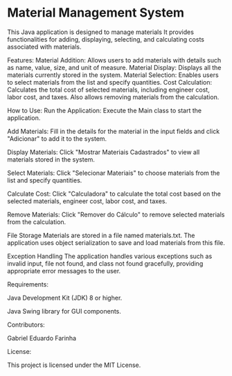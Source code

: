 # Material Management System
This Java application is designed to manage materials It provides functionalities for adding, displaying, selecting, and calculating costs associated with materials.

Features:
Material Addition: Allows users to add materials with details such as name, value, size, and unit of measure.
Material Display: Displays all the materials currently stored in the system.
Material Selection: Enables users to select materials from the list and specify quantities.
Cost Calculation: Calculates the total cost of selected materials, including engineer cost, labor cost, and taxes. Also allows removing materials from the calculation.



How to Use:
Run the Application: Execute the Main class to start the application.

Add Materials: Fill in the details for the material in the input fields and click "Adicionar" to add it to the system.

Display Materials: Click "Mostrar Materiais Cadastrados" to view all materials stored in the system.

Select Materials: Click "Selecionar Materiais" to choose materials from the list and specify quantities.

Calculate Cost: Click "Calculadora" to calculate the total cost based on the selected materials, engineer cost, labor cost, and taxes.

Remove Materials: Click "Remover do Cálculo" to remove selected materials from the calculation.

File Storage
Materials are stored in a file named materials.txt. The application uses object serialization to save and load materials from this file.

Exception Handling
The application handles various exceptions such as invalid input, file not found, and class not found gracefully, providing appropriate error messages to the user.

Requirements:

Java Development Kit (JDK) 8 or higher.

Java Swing library for GUI components.

Contributors:

Gabriel Eduardo Farinha

License:

This project is licensed under the MIT License.
